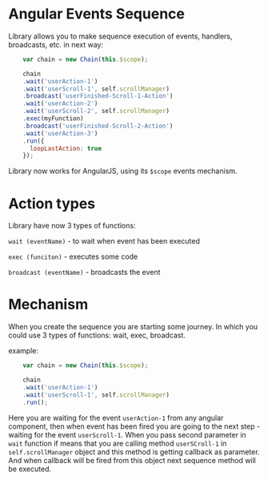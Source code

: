 # Angular Events Sequence
Library allows you to make sequence execution of events, handlers, broadcasts, etc. in next way:

````js
    var chain = new Chain(this.$scope);

    chain
    .wait('userAction-1')
    .wait('userScroll-1', self.scrollManager)
    .broadcast('userFinished-Scroll-1-Action')
    .wait('userAction-2')
    .wait('userScroll-2', self.scrollManager)
    .exec(myFunction)
    .broadcast('userFinished-Scroll-2-Action')
    .wait('userAction-3')
    .run({
      loopLastAction: true
    });
````

Library now works for AngularJS, using its `$scope` events mechanism. 

# Action types

Library have now 3 types of functions:
    
`wait (eventName)` - to wait when event has been executed

`exec (funciton)` - executes some code

`broadcast (eventName)` - broadcasts the event
    
# Mechanism

When you create the sequence you are starting some journey. In which you could use 3 types of functions: wait, exec, broadcast. 

example:

````js
    var chain = new Chain(this.$scope);

    chain
    .wait('userAction-1')
    .wait('userScroll-1', self.scrollManager)
    .run();
````

Here you are waiting for the event `userAction-1` from any angular component, then when event has been fired you are going to the next step - waiting for the event `userScroll-1`. When you pass second parameter in `wait` function if means that you are calling method `userSCroll-1` in `self.scrollManager` object and this method is getting callback as parameter. And when callback will be fired from this object next sequence method will be executed.
